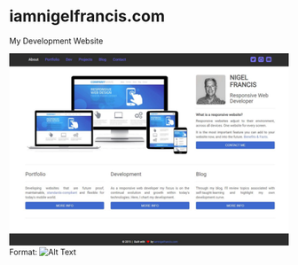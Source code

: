 # iamnigelfrancis.com
My Development Website

![Front Page](/images/iamnigelfrancis-page.JPG)
Format: ![Alt Text](url)
